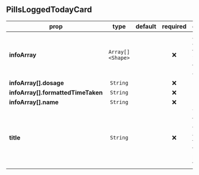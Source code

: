 ## PillsLoggedTodayCard

prop | type | default | required | description
---- | :----: | :-------: | :--------: | -----------
**infoArray** | `Array[]<Shape>` |  | :x: | An array containing the information for the card.
**infoArray[].dosage** | `String` |  | :x: | 
**infoArray[].formattedTimeTaken** | `String` |  | :x: | 
**infoArray[].name** | `String` |  | :x: | 
**title** | `String` |  | :x: | The header that is displayed at the top to describe the purpose of the card.

